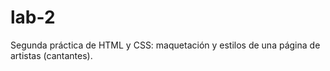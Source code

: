 # lab-2
Segunda práctica de HTML y CSS: maquetación y estilos de una página de artistas (cantantes).
